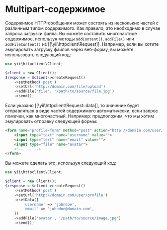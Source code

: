 Multipart-содержимое
==================

Содержимое HTTP-сообщения может состоять из нескольких частей с различным типом содержимого. Как правило, это необходимо 
в случае запроса загрузки файла. Вы можете составить многочастное содержимое, используя методы `addContent()`, `addFile()` или
`addFileContent()` из [[\yii\httpclient\Request]].
Например, если вы хотите эмулировать загрузку файлов через веб-форму, вы можете использовать следующий код:

```php
use yii\httpclient\Client;

$client = new Client();
$response = $client->createRequest()
    ->setMethod('post')
    ->setUrl('http://domain.com/file/upload')
    ->addFile('file', '/path/to/source/file.jpg')
    ->send();
```

Если указано [[\yii\httpclient\Request::data]], то значение будет отправляться в виде частей содержимого автоматически, 
если запрос помечен, как многочастный.
Например: предположим, что мы хотим эмулировать отправку следующей формы:

```html
<form name="profile-form" method="post" action="http://domain.com/user/profile" enctype="multipart/form-data">
    <input type="text" name="username" value="">
    <input type="text" name="email" value="">
    <input type="file" name="avatar">
    <!-- ... -->
</form>
```

Вы можете сделать это, используя следующий код:

```php
use yii\httpclient\Client;

$client = new Client();
$response = $client->createRequest()
    ->setMethod('post')
    ->setUrl('http://domain.com/user/profile')
    ->setData([
        'username' => 'johndoe',
        'email' => 'johndoe@domain.com',
    ])
    ->addFile('avatar', '/path/to/source/image.jpg')
    ->send();
```
